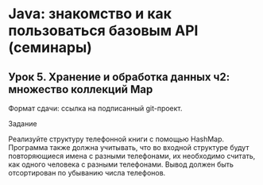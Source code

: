 # Java: знакомство и как пользоваться базовым API (семинары)
## Урок 5. Хранение и обработка данных ч2: множество коллекций Map
Формат сдачи: ссылка на подписанный git-проект.

Задание

Реализуйте структуру телефонной книги с помощью HashMap.
Программа также должна учитывать, что во входной структуре будут повторяющиеся имена с разными телефонами, их необходимо считать, 
как одного человека с разными телефонами. Вывод должен быть отсортирован по убыванию числа телефонов.
